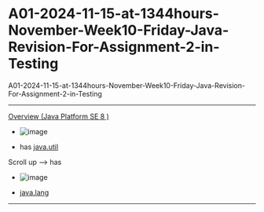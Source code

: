 # A01-2024-11-15-at-1344hours-November-Week10-Friday-Java-Revision-For-Assignment-2-in-Testing
A01-2024-11-15-at-1344hours-November-Week10-Friday-Java-Revision-For-Assignment-2-in-Testing

____

[Overview (Java Platform SE 8 )](https://docs.oracle.com/javase/8/docs/api/)

- ![image](https://github.com/user-attachments/assets/715cc905-3335-4218-bcc8-c8aabdb37a1d)

- has [java.util](https://docs.oracle.com/javase/8/docs/api/java/util/package-summary.html)

Scroll up --> has

- ![image](https://github.com/user-attachments/assets/1438dedb-6fee-43d5-b80d-c277a6bc4f33)

- [java.lang](https://docs.oracle.com/javase/8/docs/api/java/lang/package-summary.html)

____
